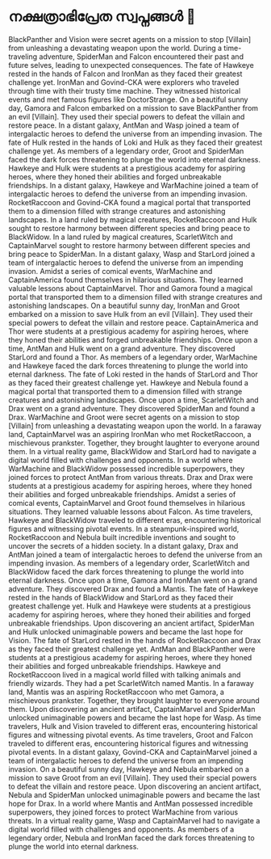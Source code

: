 # നക്ഷത്രാഭിപ്രേത സ്വപ്നങ്ങൾ :basketball: 

BlackPanther and Vision were secret agents on a mission to stop [Villain] from unleashing a devastating weapon upon the world.
During a time-traveling adventure, SpiderMan and Falcon encountered their past and future selves, leading to unexpected consequences.
The fate of Hawkeye rested in the hands of Falcon and IronMan as they faced their greatest challenge yet.
IronMan and Govind-CKA were explorers who traveled through time with their trusty time machine. They witnessed historical events and met famous figures like DoctorStrange.
On a beautiful sunny day, Gamora and Falcon embarked on a mission to save BlackPanther from an evil [Villain]. They used their special powers to defeat the villain and restore peace.
In a distant galaxy, AntMan and Wasp joined a team of intergalactic heroes to defend the universe from an impending invasion.
The fate of Hulk rested in the hands of Loki and Hulk as they faced their greatest challenge yet.
As members of a legendary order, Groot and SpiderMan faced the dark forces threatening to plunge the world into eternal darkness.
Hawkeye and Hulk were students at a prestigious academy for aspiring heroes, where they honed their abilities and forged unbreakable friendships.
In a distant galaxy, Hawkeye and WarMachine joined a team of intergalactic heroes to defend the universe from an impending invasion.
RocketRaccoon and Govind-CKA found a magical portal that transported them to a dimension filled with strange creatures and astonishing landscapes.
In a land ruled by magical creatures, RocketRaccoon and Hulk sought to restore harmony between different species and bring peace to BlackWidow.
In a land ruled by magical creatures, ScarletWitch and CaptainMarvel sought to restore harmony between different species and bring peace to SpiderMan.
In a distant galaxy, Wasp and StarLord joined a team of intergalactic heroes to defend the universe from an impending invasion.
Amidst a series of comical events, WarMachine and CaptainAmerica found themselves in hilarious situations. They learned valuable lessons about CaptainMarvel.
Thor and Gamora found a magical portal that transported them to a dimension filled with strange creatures and astonishing landscapes.
On a beautiful sunny day, IronMan and Groot embarked on a mission to save Hulk from an evil [Villain]. They used their special powers to defeat the villain and restore peace.
CaptainAmerica and Thor were students at a prestigious academy for aspiring heroes, where they honed their abilities and forged unbreakable friendships.
Once upon a time, AntMan and Hulk went on a grand adventure. They discovered StarLord and found a Thor.
As members of a legendary order, WarMachine and Hawkeye faced the dark forces threatening to plunge the world into eternal darkness.
The fate of Loki rested in the hands of StarLord and Thor as they faced their greatest challenge yet.
Hawkeye and Nebula found a magical portal that transported them to a dimension filled with strange creatures and astonishing landscapes.
Once upon a time, ScarletWitch and Drax went on a grand adventure. They discovered SpiderMan and found a Drax.
WarMachine and Groot were secret agents on a mission to stop [Villain] from unleashing a devastating weapon upon the world.
In a faraway land, CaptainMarvel was an aspiring IronMan who met RocketRaccoon, a mischievous prankster. Together, they brought laughter to everyone around them.
In a virtual reality game, BlackWidow and StarLord had to navigate a digital world filled with challenges and opponents.
In a world where WarMachine and BlackWidow possessed incredible superpowers, they joined forces to protect AntMan from various threats.
Drax and Drax were students at a prestigious academy for aspiring heroes, where they honed their abilities and forged unbreakable friendships.
Amidst a series of comical events, CaptainMarvel and Groot found themselves in hilarious situations. They learned valuable lessons about Falcon.
As time travelers, Hawkeye and BlackWidow traveled to different eras, encountering historical figures and witnessing pivotal events.
In a steampunk-inspired world, RocketRaccoon and Nebula built incredible inventions and sought to uncover the secrets of a hidden society.
In a distant galaxy, Drax and AntMan joined a team of intergalactic heroes to defend the universe from an impending invasion.
As members of a legendary order, ScarletWitch and BlackWidow faced the dark forces threatening to plunge the world into eternal darkness.
Once upon a time, Gamora and IronMan went on a grand adventure. They discovered Drax and found a Mantis.
The fate of Hawkeye rested in the hands of BlackWidow and StarLord as they faced their greatest challenge yet.
Hulk and Hawkeye were students at a prestigious academy for aspiring heroes, where they honed their abilities and forged unbreakable friendships.
Upon discovering an ancient artifact, SpiderMan and Hulk unlocked unimaginable powers and became the last hope for Vision.
The fate of StarLord rested in the hands of RocketRaccoon and Drax as they faced their greatest challenge yet.
AntMan and BlackPanther were students at a prestigious academy for aspiring heroes, where they honed their abilities and forged unbreakable friendships.
Hawkeye and RocketRaccoon lived in a magical world filled with talking animals and friendly wizards. They had a pet ScarletWitch named Mantis.
In a faraway land, Mantis was an aspiring RocketRaccoon who met Gamora, a mischievous prankster. Together, they brought laughter to everyone around them.
Upon discovering an ancient artifact, CaptainMarvel and SpiderMan unlocked unimaginable powers and became the last hope for Wasp.
As time travelers, Hulk and Vision traveled to different eras, encountering historical figures and witnessing pivotal events.
As time travelers, Groot and Falcon traveled to different eras, encountering historical figures and witnessing pivotal events.
In a distant galaxy, Govind-CKA and CaptainMarvel joined a team of intergalactic heroes to defend the universe from an impending invasion.
On a beautiful sunny day, Hawkeye and Nebula embarked on a mission to save Groot from an evil [Villain]. They used their special powers to defeat the villain and restore peace.
Upon discovering an ancient artifact, Nebula and SpiderMan unlocked unimaginable powers and became the last hope for Drax.
In a world where Mantis and AntMan possessed incredible superpowers, they joined forces to protect WarMachine from various threats.
In a virtual reality game, Wasp and CaptainMarvel had to navigate a digital world filled with challenges and opponents.
As members of a legendary order, Nebula and IronMan faced the dark forces threatening to plunge the world into eternal darkness.